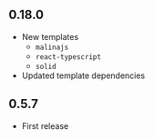 ## 0.18.0
- New templates
  - `malinajs`
  - `react-typescript`
  - `solid`
- Updated template dependencies

## 0.5.7
- First release
